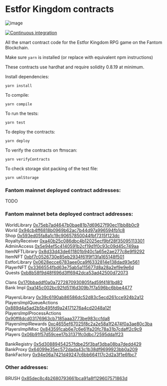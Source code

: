 # Estfor Kingdom contracts

![image](https://user-images.githubusercontent.com/84033732/223739503-c53a888a-443f-4fb5-98a3-d40f94956799.png)

[![Continuous integration](https://github.com/PaintSwap/estfor-contracts/actions/workflows/ci.yml/badge.svg)](https://github.com/PaintSwap/estfor-contracts/actions/workflows/ci.yml)

All the smart contract code for the Estfor Kingdom RPG game on the Fantom Blockchain.

Make sure `yarn` is installed (or replace with equivalent npm instructions)

These contracts use hardhat and require solidity 0.8.19 at minimum.

Install dependencies:

```shell
yarn install
```

To compile:

```shell
yarn compile
```

To run the tests:

```shell
yarn test
```

To deploy the contracts:

```shell
yarn deploy
```

To verify the contracts on ftmscan:

```shell
yarn verifyContracts
```

To check storage slot packing of the test file:

```shell
yarn umlStorage
```

### Fantom mainnet deployed contract addresses:

TODO

### Fantom mainnet beta deployed contract addresses:

WorldLibrary [0x75eb7ad4647b0bae81b7d69627f90ec11bb8b0c9](https://ftmscan.com/address/0x75eb7ad4647b0bae81b7d69627f90ec11bb8b0c9)  
World [0x94cb4ff6818b0969b62ac7b44d97a996594fb1c8](https://ftmscan.com/address/0x94cb4ff6818b0969b62ac7b44d97a996594fb1c8)  
Shop [0x593ed05fa8a1c19c90657850044fbf7315f123dc](https://ftmscan.com/address/0x593ed05fa8a1c19c90657850044fbf7315f123dc)  
RoyaltyReceiver [0xa40b25c086dbc4b12025ecf9bf28f35095113301](https://ftmscan.com/address/0xa40b25c086dbc4b12025ecf9bf28f35095113301)  
AdminAccess [0x5e94ef5c4140591b2cf19d1f0c93c09d45c749aa](https://ftmscan.com/address/0x5e94ef5c4140591b2cf19d1f0c93c09d45c749aa)  
ItemNFTLibrary [0x8d33d43de611801b940c1a65e2ae277c8e9f9292](https://ftmscan.com/address/0x8d33d43de611801b940c1a65e2ae277c8e9f9292)  
ItemNFT [0xbf7c0526730e85eb2934f61f9f13fa165148f501](https://ftmscan.com/address/0xbf7c0526730e85eb2934f61f9f13fa165148f501)  
EstforLibrary [0x0628ecce6783aee0ca9f6332814e138dad93e561](https://ftmscan.com/address/0x0628ecce6783aee0ca9f6332814e138dad93e561)  
PlayerNFT [0x3366554fbd63e75ab5a115677d8a28a2ef9e9e6d](https://ftmscan.com/address/0x3366554fbd63e75ab5a115677d8a28a2ef9e9e6d)  
Quests [0xb8b58f9d48f696d3ff6942dca53ad42500d72073](https://ftmscan.com/address/0xb8b58f9d48f696d3ff6942dca53ad42500d72073)

Clans [0x170bbaddf0a0a7272870930805fad59f4181bd82](https://ftmscan.com/address/0x170bbaddf0a0a7272870930805fad59f4181bd82)  
Bank Impl [0xa145c002bc92fd5116d309b7f7a596bc6bbe4477](https://ftmscan.com/address/0xa145c002bc92fd5116d309b7f7a596bc6bbe4477)

PlayersLibrary [0x39c6190ab86586dc52d83c5ecd261cce924b2a12](https://ftmscan.com/address/0x39c6190ab86586dc52d83c5ecd261cce924b2a12)  
PlayersImplQueueActions [0x889d4a5ad2b5b495fd9a24171276a4cd2048a12f](https://ftmscan.com/address/0x889d4a5ad2b5b495fd9a24171276a4cd2048a12f)  
PlayersImplProcessActions [0x90ff8dcd03176963cb7185aaa3773be983ccfda8](https://ftmscan.com/address/0x90ff8dcd03176963cb7185aaa3773be983ccfda8)  
PlayersImplRewards [0xc4655ef67025f8c2a2e58a1f2474f0a3ae80c3ba](https://ftmscan.com/address/0xc4655ef67025f8c2a2e58a1f2474f0a3ae80c3ba)  
PlayersImplMisc [0x843591cab6e7c6e61fa20fc78a31b7cdaff2c9c9](https://ftmscan.com/address/0x843591cab6e7c6e61fa20fc78a31b7cdaff2c9c9)  
Players [0x06b91f57d59cee17b31371fc0dbc72595dda1f23](https://ftmscan.com/address/0x06b91f57d59cee17b31371fc0dbc72595dda1f23)

BankRegistry [0x5d30889454257fdbe25f3baf3dba08ba7dedd429](https://ftmscan.com/address/0x5d30889454257fdbe25f3baf3dba08ba7dedd429)  
BankProxy [0x64099e35ec572dada43c1b38df9699923bb0a209](https://ftmscan.com/address/0x64099e35ec572dada43c1b38df9699923bb0a209)  
BankFactory [0x94e06a7421d49247c6bb664117c2d2a3f1e6fbc7](https://ftmscan.com/address/0x94e06a7421d49247c6bb664117c2d2a3f1e6fbc7)

### Other addresses:

BRUSH [0x85dec8c4b2680793661bca91a8f129607571863d](https://ftmscan.com/address/0x85dec8c4b2680793661bca91a8f129607571863d)
